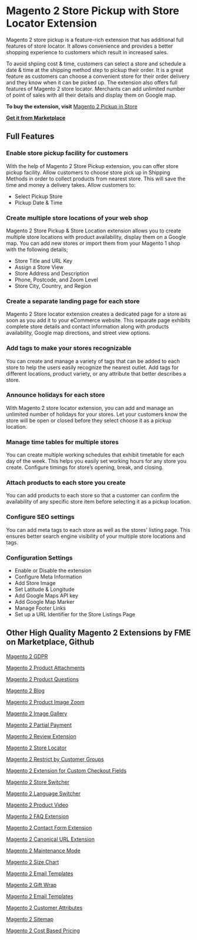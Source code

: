 # Magento 2 Store Pickup with Store Locator Extension
Magento 2 store pickup is a feature-rich extension that has additional full features of store locator. It allows convenience and provides a better shopping experience to customers which result in increased sales. 

To avoid shpiing cost & time, customers can select a store and schedule a date & time at the shipping method step to pickup their order. It is a great feature as customers can choose a convenient store for their order delivery and they know when it can be picked up.  The extension also offers full features of Magento 2 store locator. Merchants can add unlimited number of point of sales with all their details and display them on Google map. 


<b>To buy the extension, visit</b> <a href="https://www.fmeextensions.com/store-pickup-google-maps-extension-magento-2.html"> Magento 2  Pickup in Store</a>

<b><a href="https://marketplace.magento.com/fme-store-pickup.html">Get it from Marketplace</a></b> 

## Full Features

 <H3> Enable store pickup facility for customers</H3>

With the help of Magento 2 Store Pickup extension, you can offer store pickup facility. Allow customers to choose store pick up in Shipping Methods in order to collect products from nearest store. This will save the time and money a delivery takes. Allow customers to:

<ul>
  <li>Select Pickup Store</li>
  <li>Pickup Date & Time</li>
  </ul>
  
  <H3> Create multiple store locations of your web shop</H3>
  
  Magento 2 Store Pickup & Store Location extension allows you to create multiple store locations with product availability, display them on a Google map. You can add new stores or import them from your Magento 1 shop with the following details;

<ul>
<li>Store Title and URL Key</li>
<li>Assign a Store View</li>
<li>Store Address and Description</li>
<li>Phone, Postcode, and Zoom Level</li>
<li>Store City, Country, and Region</li>
 </ul>
 
 <H3> Create a separate landing page for each store</H3>
 
 Magento 2 Store locator extension creates a dedicated page for a store as soon as you add it to your eCommerce website. This separate page exhibits complete store details and contact information along with products availability, Google map directions, and street view options.
 
 <H3> Add tags to make your stores recognizable</H3>
 
 You can create and manage a variety of tags that can be added to each store to help the users easily recognize the nearest outlet. Add tags for different locations, product variety, or any attribute that better describes a store.
 
 <H3> Announce holidays for each store</H3>
 
 With Magento 2 store locator extension, you can add and manage an unlimited number of holidays for your stores. Let your customers know the store will be open or closed before they select choose it as a pickup location.
 
 <H3> Manage time tables for multiple stores</H3>
 
 You can create multiple working schedules that exhibit timetable for each day of the week. This helps you easily set working hours for any store you create. Configure timings for store’s opening, break, and closing.
 
 <H3> Attach products to each store you create</H3>
 
 You can add products to each store so that a customer can confirm the availability of any specific store item before selecting it as a pickup location.
 
 <H3> Configure SEO settings</H3>
 
 You can add meta tags to each store as well as the stores' listing page. This ensures better search engine visibility of your multiple store locations and tags.
 
 <H3> Configuration Settings</H3>
 
<ul>
  <li>Enable or Disable the extension</li>
<li>Configure Meta Information</li>
<li>Add Store Image</li>
<li>Set Latitude & Longitude</li>
<li>Add Google Maps API key</li>
<li>Add Google Map Marker</li>
<li>Manage Footer Links</li>
<li>Set up a URL Identifier for the Store Listings Page</li>
</ul>

## Other High Quality Magento 2 Extensions by FME on Marketplace, Github

<a href="https://www.fmeextensions.com/gdpr-compliance-extension-magento-2.html">Magento 2 GDPR</a>

<a href="https://www.fmeextensions.com/product-attachments-file-uploads-magento-2.html">Magento 2 Product Attachments</a>

<a href="https://www.fmeextensions.com/faq-ask-product-questions-magento-2.html">Magento 2 Product Questions</a>

<a href="https://www.fmeextensions.com/seo-friendly-blog-articles-magento-2.html">Magento 2 Blog</a>

<a href="https://www.fmeextensions.com/product-image-zoom-magento-2.html">Magento 2 Product Image Zoom</a>

<a href="https://www.fmeextensions.com/photo-image-gallery-magento-2.html">Magento 2 Image Gallery</a>

<a href="https://www.fmeextensions.com/layaway-split-partial-payments-magento-2.html">Magento 2 Partial Payment</a>

<a href="https://www.fmeextensions.com/customer-reviews-testimonials-magento-2.html">Magento 2 Review Extension</a>

<a href="https://www.fmeextensions.com/google-maps-store-locator-extension-magento-2.html">Magento 2 Store Locator</a>

<a href="https://www.fmeextensions.com/restrict-store-access-customer-groups-magento-2.html">Magento 2 Restrict by Customer Groups</a>

<a href="https://www.fmeextensions.com/custom-checkout-fields-order-attributes-extension-magento-2.html">Magento 2 Extension for Custom Checkout Fields</a>

<a href="https://www.fmeextensions.com/magento-geo-ip-default-store-magento-2.html">Magento 2 Store Switcher</a>

<a href="https://www.fmeextensions.com/geo-ip-default-language-currency-magento-2.html">Magento 2 Language Switcher</a>

<a href="https://www.fmeextensions.com/product-videos-magento-2.html">Magento 2 Product Video</a>

<a href="https://www.fmeextensions.com/advance-faq-module-magento-2.html">Magento 2 FAQ Extension</a>

<a href="https://www.fmeextensions.com/advance-contact-us-form-popup-magento-2.html">Magento 2 Contact Form Extension</a>

<a href="https://www.fmeextensions.com/canonical-url-extension-magento-2.html">Magento 2 Canonical URL Extension</a>

<a href="https://www.fmeextensions.com/coming-soon-maintenance-mode-extension-magento-2.html">Magento 2 Maintenance Mode</a>

<a href="https://www.fmeextensions.com/magento-2-size-chart-extension.html">Magento 2 Size Chart</a>

<a href="https://www.fmeextensions.com/responsive-email-templates-extension-magento-2.html">Magento 2 Email Templates</a>

<a href="https://www.fmeextensions.com/gift-wrap-extension-magento-2.html">Magento 2 Gift Wrap</a>

<a href="https://www.fmeextensions.com/responsive-email-templates-extension-magento-2.html">Magento 2 Email Templates</a>

<a href="https://www.fmeextensions.com/magento-2-customer-attributes-extension.html">Magento 2 Customer Attributes</a>

<a href="https://www.fmeextensions.com/xml-html-sitemap-seo-extension-magento-2.html">Magento 2 Sitemap</a>

<a href="https://www.fmeextensions.com/cost-based-percentage-pricing-extension-magento-2.html">Magento 2 Cost Based Pricing</a>




